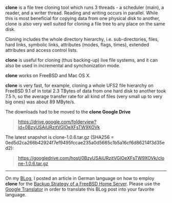 **clone** is a file tree cloning tool which runs 3 threads - a scheduler (main), a reader,
and a writer thread. Reading and writing occurs in parallel. While this is most beneficial
for copying data from one physical disk to another, clone is also very well suited
for cloning a file tree to any place on the same disk.

Cloning includes the whole directory hierarchy, i.e. sub-directories, files, hard links,
symbolic links, attributes (modes, flags, times), extended attributes and access control lists.

**clone** is useful for cloning (thus backing-up) live file systems, and it can also be used in
incremental and synchonization mode.

**clone** works on FreeBSD and Mac OS X.

**clone** is very fast, for example, cloning a whole UFS2 file hierarchy on FreeBSD 9.1 of in total
2.3 TBytes of data from one hard disk to another took 7.5 h, so the average transfer rate
for all kind of files (very small up to very big ones) was about 89 MByte/s.

The downloads had to be moved to the **clone Google Drive**

> https://drive.google.com/folderview?id=0BzyUSAiURzitVGlOeXFsTW9XOVk

The latest snapshot is clone-1.0.6.tar.gz
(SHA256 = 0ed5d2ca266b42924f7ef9495fccae235a0d5665c1b5a16cf6d86214f3d35ed2):

> https://googledrive.com/host/0BzyUSAiURzitVGlOeXFsTW9XOVk/clone-1.0.6.tar.gz


---

On my [BLog](http://blog.obsigna.net/), I posted an article in German language on how to employ **clone** for the [Backup Strategy of a FreeBSD Home Server](http://blog.obsigna.net/?p=475). Please use the [Google Translator](https://translate.google.com/translate?sl=de&tl=en&js=y&prev=_t&hl=de&ie=UTF-8&u=http%3A%2F%2Fblog.obsigna.net%2F%3Fp%3D475&edit-text=) in order to translate this BLog post into your favorite language.